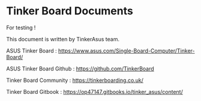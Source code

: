 # Tinker Board Documents

For testing !

This document is written by TinkerAsus team. 


ASUS Tinker Board : https://www.asus.com/Single-Board-Computer/Tinker-Board/

ASUS Tinker Board Github : https://github.com/TinkerBoard

Tinker Board Community : https://tinkerboarding.co.uk/

Tinker Board Gitbook : https://op47147.gitbooks.io/tinker_asus/content/
